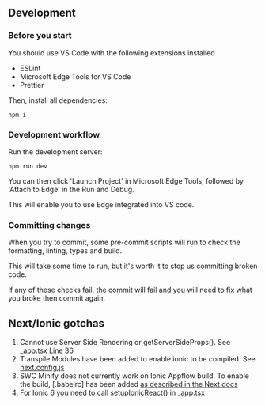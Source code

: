 ## Development

### Before you start

You should use VS Code with the following extensions installed

- ESLint
- Microsoft Edge Tools for VS Code
- Prettier

Then, install all dependencies:

```
npm i
```

### Development workflow

Run the development server:

```
npm run dev
```

You can then click 'Launch Project' in Microsoft Edge Tools, followed by 'Attach to Edge' in the Run and Debug.

This will enable you to use Edge integrated into VS code.

### Committing changes

When you try to commit, some pre-commit scripts will run to check the formatting, linting, types and build.

This will take some time to run, but it's worth it to stop us committing broken code.

If any of these checks fail, the commit will fail and you will need to fix what you broke then commit again.

## Next/Ionic gotchas

1. Cannot use Server Side Rendering or getServerSideProps(). See [\_app.tsx Line 36](./pages/_app.tsx)
2. Transpile Modules have been added to enable ionic to be compiled. See [next.config.js](./next.config.js)
3. SWC Minify does not currently work on Ionic Appflow build. To enable the build, [.babelrc] has been added [as described in the Next docs](https://nextjs.org/docs/messages/failed-loading-swc)
4. For Ionic 6 you need to call setupIonicReact() in [\_app.tsx](./pages/_app.tsx)
